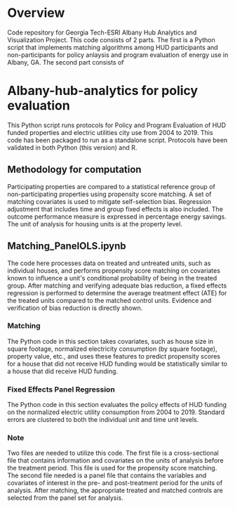 # Overview
Code repository for Georgia Tech-ESRI Albany Hub Analytics and Visualization Project. This code consists of 2 parts. The first is a Python script that implements matching algorithms among HUD participants and non-participants for policy anlaysis and program evaluation of energy use in Albany, GA. The second part consists of 


# Albany-hub-analytics for policy evaluation 
This Python script runs protocols for Policy and Program Evaluation of HUD funded properties and electric utilities city use from 2004 to 2019. This code has been packaged to run as a standalone script. Protocols have been validated in both Python (this version) and R.

## Methodology for computation
Participating properties are compared to a statistical reference group of non-participating properties using propensity score matching. A set of matching covariates is used to mitigate self-selection bias. Regression adjustment that includes time and group fixed effects is also included. The outcome performance measure is expressed in percentage energy savings. The unit of analysis for housing units is at the property level. 

## Matching_PanelOLS.ipynb
The code here processes data on treated and untreated units, such as individual houses, and performs propensity score matching on covariates known to influence a unit's conditional probability of being in the treated group. After matching and verifying adequate bias reduction, a fixed effects regression is performed to determine the average treatment effect (ATE) for the treated units compared to the matched control units. Evidence and verification of bias reduction is directly shown.

### Matching
The Python code in this section takes covariates, such as house size in square footage, normalized electricity consumption (by square footage), property value, etc., and uses these features to predict propensity scores for a house that did not receive HUD funding would be statistically similar to a house that did receive HUD funding.

### Fixed Effects Panel Regression
The Python code in this section evaluates the policy effects of HUD funding on the normalized electric utility consumption from 2004 to 2019. Standard errors are clustered to both the individual unit and time unit levels.

### Note
Two files are needed to utilize this code. The first file is a cross-sectional file that contains information and covariates on the units of analysis before the treatment period. This file is used for the propensity score matching. The second file needed is a panel file that contains the variables and covariates of interest in the pre- and post-treatment period for the units of analysis. After matching, the appropriate treated and matched controls are selected from the panel set for analysis.

